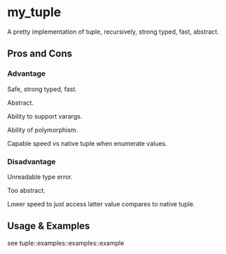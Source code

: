 
# my_tuple

A pretty implementation of tuple, recursively, strong typed, fast, abstract.

## Pros and Cons

### Advantage

Safe, strong typed, fast.

Abstract.

Ability to support varargs.

Ability of polymorphism.

Capable speed vs native tuple when enumerate values.

### Disadvantage

Unreadable type error.

Too abstract.

Lower speed to just access latter value compares to native tuple.

## Usage & Examples

see tuple::examples::examples::example
